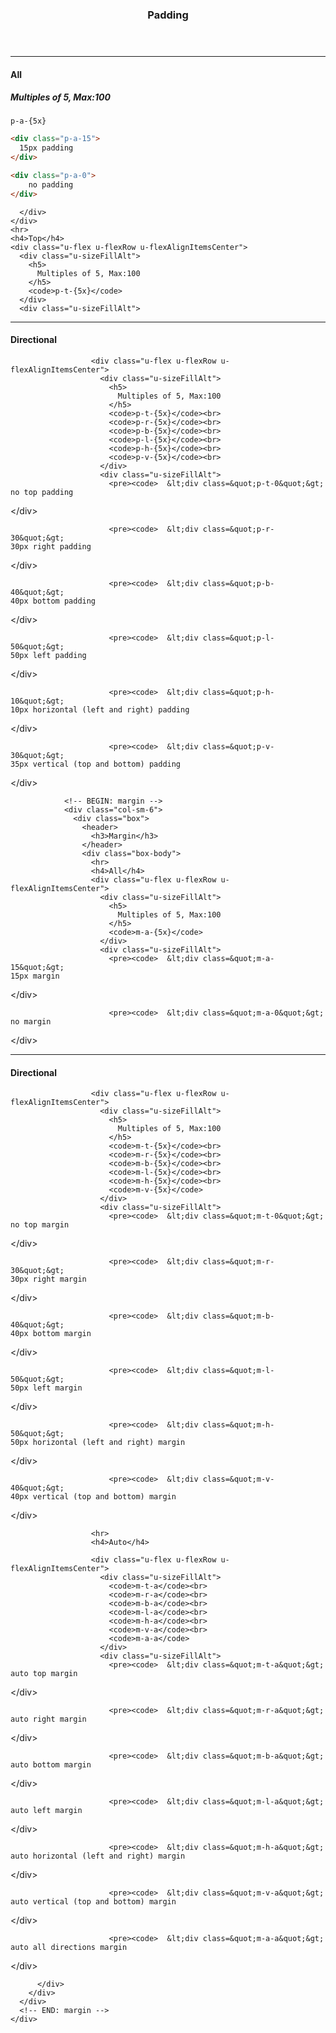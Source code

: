 <div class="row">
                <!-- BEGIN: padding -->
                <div class="col-sm-6">
                  <div class="box">
                    <header>
                      <h3>Padding</h3>
                    </header>
                    <div class="box-body">
                      <hr>
                      <h4>All</h4>
                      <div class="u-flex u-flexRow u-flexAlignItemsCenter">
                        <div class="u-sizeFillAlt">
                          <h5>
                            Multiples of 5, Max:100
                          </h5>
                          <code>p-a-{5x}</code>
                        </div>
                        <div class="u-sizeFillAlt">

```html
<div class="p-a-15">
  15px padding
</div>
```

```html
<div class="p-a-0">
    no padding
</div>
```

      </div>
    </div>
    <hr>
    <h4>Top</h4>
    <div class="u-flex u-flexRow u-flexAlignItemsCenter">
      <div class="u-sizeFillAlt">
        <h5>
          Multiples of 5, Max:100
        </h5>
        <code>p-t-{5x}</code>
      </div>
      <div class="u-sizeFillAlt">

</div>
</div>
<hr>
<h4>Directional</h4>

                      <div class="u-flex u-flexRow u-flexAlignItemsCenter">
                        <div class="u-sizeFillAlt">
                          <h5>
                            Multiples of 5, Max:100
                          </h5>
                          <code>p-t-{5x}</code><br>
                          <code>p-r-{5x}</code><br>
                          <code>p-b-{5x}</code><br>
                          <code>p-l-{5x}</code><br>
                          <code>p-h-{5x}</code><br>
                          <code>p-v-{5x}</code><br>
                        </div>
                        <div class="u-sizeFillAlt">
                          <pre><code>  &lt;div class=&quot;p-t-0&quot;&gt;
    no top padding

&lt;/div&gt;
</code></pre>

                          <pre><code>  &lt;div class=&quot;p-r-30&quot;&gt;
    30px right padding

&lt;/div&gt;
</code></pre>

                          <pre><code>  &lt;div class=&quot;p-b-40&quot;&gt;
    40px bottom padding

&lt;/div&gt;
</code></pre>

                          <pre><code>  &lt;div class=&quot;p-l-50&quot;&gt;
    50px left padding

&lt;/div&gt;
</code></pre>

                          <pre><code>  &lt;div class=&quot;p-h-10&quot;&gt;
    10px horizontal (left and right) padding

&lt;/div&gt;
</code></pre>

                          <pre><code>  &lt;div class=&quot;p-v-30&quot;&gt;
    35px vertical (top and bottom) padding

&lt;/div&gt;
</code></pre>

</div>
</div>
</div>
</div>
</div>
<!-- END: padding -->

                <!-- BEGIN: margin -->
                <div class="col-sm-6">
                  <div class="box">
                    <header>
                      <h3>Margin</h3>
                    </header>
                    <div class="box-body">
                      <hr>
                      <h4>All</h4>
                      <div class="u-flex u-flexRow u-flexAlignItemsCenter">
                        <div class="u-sizeFillAlt">
                          <h5>
                            Multiples of 5, Max:100
                          </h5>
                          <code>m-a-{5x}</code>
                        </div>
                        <div class="u-sizeFillAlt">
                          <pre><code>  &lt;div class=&quot;m-a-15&quot;&gt;
    15px margin

&lt;/div&gt;
</code></pre>

                          <pre><code>  &lt;div class=&quot;m-a-0&quot;&gt;
    no margin

&lt;/div&gt;
</code></pre>

</div>
</div>
<hr>
<h4>Directional</h4>

                      <div class="u-flex u-flexRow u-flexAlignItemsCenter">
                        <div class="u-sizeFillAlt">
                          <h5>
                            Multiples of 5, Max:100
                          </h5>
                          <code>m-t-{5x}</code><br>
                          <code>m-r-{5x}</code><br>
                          <code>m-b-{5x}</code><br>
                          <code>m-l-{5x}</code><br>
                          <code>m-h-{5x}</code><br>
                          <code>m-v-{5x}</code>
                        </div>
                        <div class="u-sizeFillAlt">
                          <pre><code>  &lt;div class=&quot;m-t-0&quot;&gt;
    no top margin

&lt;/div&gt;
</code></pre>

                          <pre><code>  &lt;div class=&quot;m-r-30&quot;&gt;
    30px right margin

&lt;/div&gt;
</code></pre>

                          <pre><code>  &lt;div class=&quot;m-b-40&quot;&gt;
    40px bottom margin

&lt;/div&gt;
</code></pre>

                          <pre><code>  &lt;div class=&quot;m-l-50&quot;&gt;
    50px left margin

&lt;/div&gt;
</code></pre>

                          <pre><code>  &lt;div class=&quot;m-h-50&quot;&gt;
    50px horizontal (left and right) margin

&lt;/div&gt;
</code></pre>

                          <pre><code>  &lt;div class=&quot;m-v-40&quot;&gt;
    40px vertical (top and bottom) margin

&lt;/div&gt;
</code></pre>

</div>
</div>

                      <hr>
                      <h4>Auto</h4>

                      <div class="u-flex u-flexRow u-flexAlignItemsCenter">
                        <div class="u-sizeFillAlt">
                          <code>m-t-a</code><br>
                          <code>m-r-a</code><br>
                          <code>m-b-a</code><br>
                          <code>m-l-a</code><br>
                          <code>m-h-a</code><br>
                          <code>m-v-a</code><br>
                          <code>m-a-a</code>
                        </div>
                        <div class="u-sizeFillAlt">
                          <pre><code>  &lt;div class=&quot;m-t-a&quot;&gt;
    auto top margin

&lt;/div&gt;
</code></pre>

                          <pre><code>  &lt;div class=&quot;m-r-a&quot;&gt;
    auto right margin

&lt;/div&gt;
</code></pre>

                          <pre><code>  &lt;div class=&quot;m-b-a&quot;&gt;
    auto bottom margin

&lt;/div&gt;
</code></pre>

                          <pre><code>  &lt;div class=&quot;m-l-a&quot;&gt;
    auto left margin

&lt;/div&gt;
</code></pre>

                          <pre><code>  &lt;div class=&quot;m-h-a&quot;&gt;
    auto horizontal (left and right) margin

&lt;/div&gt;
</code></pre>

                          <pre><code>  &lt;div class=&quot;m-v-a&quot;&gt;
    auto vertical (top and bottom) margin

&lt;/div&gt;
</code></pre>

                          <pre><code>  &lt;div class=&quot;m-a-a&quot;&gt;
    auto all directions margin

&lt;/div&gt;
</code></pre>

</div>
</div>

          </div>
        </div>
      </div>
      <!-- END: margin -->
    </div>
